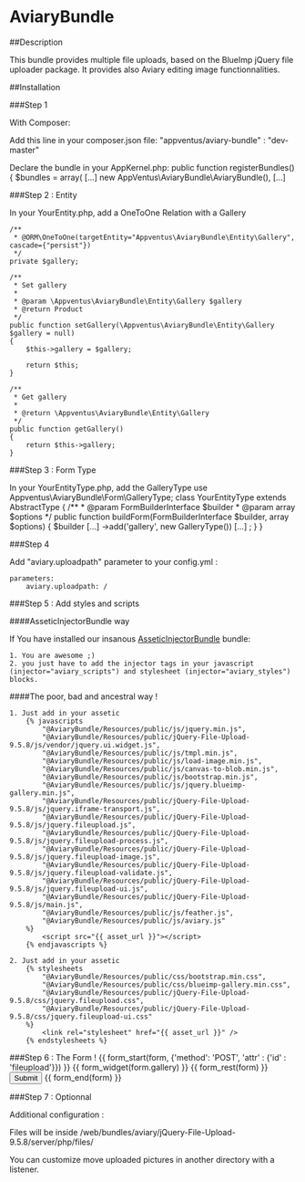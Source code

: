 AviaryBundle
============

##Description

This bundle provides multiple file uploads, based on the BlueImp jQuery file uploader package.
It provides also Aviary editing image functionnalities.

##Installation

###Step 1

With Composer:

Add this line in your composer.json file:
    "appventus/aviary-bundle" : "dev-master" 

Declare the bundle in your AppKernel.php:
    public function registerBundles() {
        $bundles = array(
            [...]
            new AppVentus\AviaryBundle\AviaryBundle(),
            [...]

###Step 2 : Entity

In your YourEntity.php, add a OneToOne Relation with a Gallery

    /**
     * @ORM\OneToOne(targetEntity="Appventus\AviaryBundle\Entity\Gallery", cascade={"persist"})
     */
    private $gallery;

    /**
     * Set gallery
     *
     * @param \Appventus\AviaryBundle\Entity\Gallery $gallery
     * @return Product
     */
    public function setGallery(\Appventus\AviaryBundle\Entity\Gallery $gallery = null)
    {
        $this->gallery = $gallery;

        return $this;
    }

    /**
     * Get gallery
     *
     * @return \Appventus\AviaryBundle\Entity\Gallery 
     */
    public function getGallery()
    {
        return $this->gallery;
    }

###Step 3 : Form Type

In your YourEntityType.php, add the GalleryType
    use Appventus\AviaryBundle\Form\GalleryType;
    class YourEntityType extends AbstractType
    {
        /**
         * @param FormBuilderInterface $builder
         * @param array $options
         */
        public function buildForm(FormBuilderInterface $builder, array $options)
        {
            $builder
                [...]
                ->add('gallery', new GalleryType())
                [...]
            ;
        }
    }

###Step 4

Add "aviary.uploadpath" parameter to your config.yml :

    parameters:
        aviary.uploadpath: /

###Step 5 : Add styles and scripts

####AsseticInjectorBundle way

If You have installed our insanous [AsseticInjectorBundle](https://github.com/AppVentus/AsseticInjectorBundle/edit/master/README.md) bundle:

    1. You are awesome ;)
    2. you just have to add the injector tags in your javascript (injector="aviary_scripts") and stylesheet (injector="aviary_styles") blocks.

####The poor, bad and ancestral way !

    1. Just add in your assetic 
        {% javascripts
            "@AviaryBundle/Resources/public/js/jquery.min.js",
            "@AviaryBundle/Resources/public/jQuery-File-Upload-9.5.8/js/vendor/jquery.ui.widget.js",
            "@AviaryBundle/Resources/public/js/tmpl.min.js",
            "@AviaryBundle/Resources/public/js/load-image.min.js",
            "@AviaryBundle/Resources/public/js/canvas-to-blob.min.js",
            "@AviaryBundle/Resources/public/js/bootstrap.min.js",
            "@AviaryBundle/Resources/public/js/jquery.blueimp-gallery.min.js",
            "@AviaryBundle/Resources/public/jQuery-File-Upload-9.5.8/js/jquery.iframe-transport.js",
            "@AviaryBundle/Resources/public/jQuery-File-Upload-9.5.8/js/jquery.fileupload.js",
            "@AviaryBundle/Resources/public/jQuery-File-Upload-9.5.8/js/jquery.fileupload-process.js",
            "@AviaryBundle/Resources/public/jQuery-File-Upload-9.5.8/js/jquery.fileupload-image.js",
            "@AviaryBundle/Resources/public/jQuery-File-Upload-9.5.8/js/jquery.fileupload-validate.js",
            "@AviaryBundle/Resources/public/jQuery-File-Upload-9.5.8/js/jquery.fileupload-ui.js",
            "@AviaryBundle/Resources/public/jQuery-File-Upload-9.5.8/js/main.js",
            "@AviaryBundle/Resources/public/js/feather.js",
            "@AviaryBundle/Resources/public/js/aviary.js"
        %}
            <script src="{{ asset_url }}"></script>
        {% endjavascripts %}

    2. Just add in your assetic
        {% stylesheets 
            "@AviaryBundle/Resources/public/css/bootstrap.min.css",
            "@AviaryBundle/Resources/public/css/blueimp-gallery.min.css",
            "@AviaryBundle/Resources/public/jQuery-File-Upload-9.5.8/css/jquery.fileupload.css",
            "@AviaryBundle/Resources/public/jQuery-File-Upload-9.5.8/css/jquery.fileupload-ui.css"
        %}
            <link rel="stylesheet" href="{{ asset_url }}" />
        {% endstylesheets %}

###Step 6 : The Form !
    {{ form_start(form, {'method': 'POST', 'attr' : {'id' : 'fileupload'}}) }}
    {{ form_widget(form.gallery) }}
    {{ form_rest(form) }}
    <input type="submit" name="submit" value="Submit" />
    {{ form_end(form) }}

###Step 7 : Optionnal

Additional configuration :

Files will be inside /web/bundles/aviary/jQuery-File-Upload-9.5.8/server/php/files/

You can customize move uploaded pictures in another directory with a listener.
